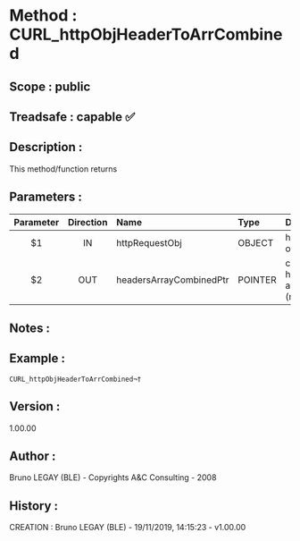 ﻿# **Method :** CURL_httpObjHeaderToArrCombined
## **Scope :** public
## **Treadsafe :** capable ✅ 
## **Description :** 
This method/function returns
## **Parameters :** 
| Parameter | Direction | Name | Type | Ddescription | 
|:----:|:----:|:----|:----|:----| 
| $1 | IN | httpRequestObj | OBJECT | http.request object | 
| $2 | OUT | headersArrayCombinedPtr | POINTER | combined headers text array pointer (modified) | 

## **Notes :** 

## **Example :** 
```
CURL_httpObjHeaderToArrCombined¬†
```
## **Version :** 
1.00.00
## **Author :** 
Bruno LEGAY (BLE) - Copyrights A&C Consulting - 2008
## **History :** 
 CREATION : Bruno LEGAY (BLE) - 19/11/2019, 14:15:23 - v1.00.00
